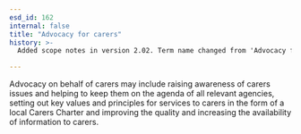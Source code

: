 ```yaml
---
esd_id: 162
internal: false
title: "Advocacy for carers"
history: >-
  Added scope notes in version 2.02. Term name changed from 'Advocacy for carers' to 'Carers - advocacy' in version 3.00. Name changed to 'Advocacy for carers in version 4.00. Scope notes revised in version 4.0.1.

---
```


Advocacy on behalf of carers may include raising awareness of carers issues and helping to keep them on the agenda of all relevant agencies, setting out key values and principles for services to carers in the form of a local Carers Charter and improving the quality and increasing the availability of information to carers.


